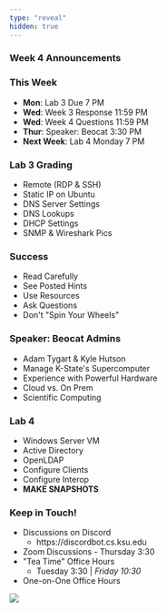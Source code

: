 ```yaml
---
type: "reveal"
hidden: true
---
```


<section>
	<h3>Week 4 Announcements</h3>
</section>
<section>
	<h3>This Week</h3>
	<ul>
		<li><b>Mon</b>: Lab 3 Due 7 PM</li>
		<li><b>Wed</b>: Week 3 Response 11:59 PM</li>
		<li><b>Wed</b>: Week 4 Questions 11:59 PM</li>
		<li><b>Thur</b>: Speaker: Beocat 3:30 PM</li>
		<li><b>Next Week</b>: Lab 4 Monday 7 PM</li>
	</ul>
</section>
<section>
	<h3>Lab 3 Grading</h3>
	<ul>
		<li>Remote (RDP & SSH)</li>
		<li>Static IP on Ubuntu</li>
		<li>DNS Server Settings</li>
		<li>DNS Lookups</li>
		<li>DHCP Settings</li>
		<li>SNMP & Wireshark Pics</li>
	</ul>
</section>
<section>
	<h3>Success</h3>
	<ul>
		<li>Read Carefully</li>
		<li>See Posted Hints</li>
		<li>Use Resources</li>
		<li>Ask Questions</li>
		<li>Don't "Spin Your Wheels"</li>
	</ul>
</section>
<section>
	<h3>Speaker: Beocat Admins</h3>
	<ul>
		<li>Adam Tygart & Kyle Hutson</li>
		<li>Manage K-State's Supercomputer</li>
		<li>Experience with Powerful Hardware</li>
		<li>Cloud vs. On Prem</li>
		<li>Scientific Computing</li>
	</ul>
</section>
<section>
	<h3>Lab 4</h3>
	<ul>
	  <li>Windows Server VM</li>
	  <li>Active Directory</li>
	  <li>OpenLDAP</li>
	  <li>Configure Clients</li>
	  <li>Configure Interop</li>
	  <li><b>MAKE SNAPSHOTS</b></li>
	</ul>
</section>
<section>
	<h3>Keep in Touch!</h3>
	<ul>
	  <li>Discussions on Discord<ul>
	  <li>https://discordbot.cs.ksu.edu</li>
	  </ul></li>
	  <li>Zoom Discussions - Thursday 3:30</li>
	  <li>"Tea Time" Office Hours<ul>
	  <li>Tuesday 3:30 | <i>Friday 10:30</i></li>
	  </ul></li>
	  <li>One-on-One Office Hours</li>
	</ul>
</section>
<section>
  <img class="stretch" src="https://media.giphy.com/media/BbQrNk32kD064/giphy.gif">
</section>